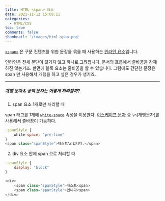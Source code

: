 ```yaml
---
title: HTML <span> 요소
date: 2021-11-12 15:08:11
categories:
  - HTML/CSS
toc: true
comments: false
thumbnail: '/images/html-span.png'
---
```


[`<span>`](https://developer.mozilla.org/ko/docs/Web/HTML/Element/span) 은 구문 컨텐츠를 위한 문장을 묶을 때 사용하는 [인라인 요소](https://developer.mozilla.org/ko/docs/Web/HTML/Inline_elements)입니다.

인라인은 전체 문단이 끊기지 않고 하나로 그려집니다. 문서의 흐름에서 줄바꿈을 강제하진 않는거죠.
반면에 블록 요소는 줄바꿈을 할 수 있습니다. 그럼에도 간단한 문장은 span 만 사용해서 개행을 하고 싶은 경우가 생기죠.
<!-- more -->

---

##### 개행 문자 & 공백 문자는 어떻게 처리할까?

1. span 요소 1개로만 처리할 때

span 태그를 1개에 [`white-space`](https://developer.mozilla.org/ko/docs/Web/CSS/white-space) 속성을 이용한다.
[이스케이프 문자](https://ko.wikipedia.org/wiki/%EC%9D%B4%EC%8A%A4%EC%BC%80%EC%9D%B4%ED%94%84_%EB%AC%B8%EC%9E%90) 중 `\n`(개행문자)를 사용해서 줄바꿈이 가능하다.

```js
.spanStyle {
    white-space: "pre-line"
}
<span class="spanStyle">테스트\n입니다.</span>
```

2. div 요소 안에 span 으로 처리할 때

```js
.spanStyle {
    display: "block"
}

<div>
    <span class="spanStyle">테스트<span>
    <span class="spanStyle">입니다<span>
</div>
```
